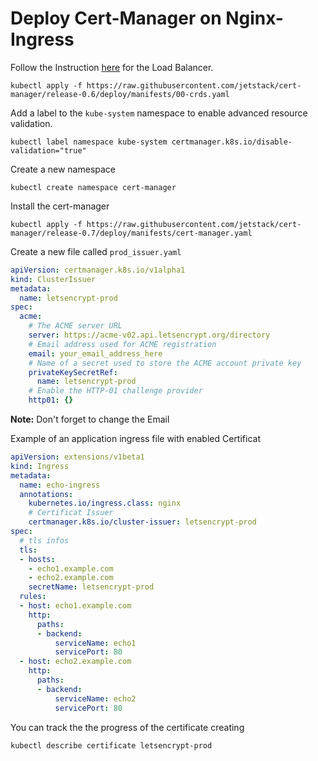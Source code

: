 # Deploy Cert-Manager on Nginx-Ingress

Follow the Instruction [here](link) for the Load Balancer.


```
kubectl apply -f https://raw.githubusercontent.com/jetstack/cert-manager/release-0.6/deploy/manifests/00-crds.yaml
```
Add a label to the `kube-system` namespace to enable advanced resource validation.
```
kubectl label namespace kube-system certmanager.k8s.io/disable-validation="true"
```
Create a new namespace
```
kubectl create namespace cert-manager
```
Install the cert-manager
```
kubectl apply -f https://raw.githubusercontent.com/jetstack/cert-manager/release-0.7/deploy/manifests/cert-manager.yaml
```
Create a new file called `prod_issuer.yaml`
```yaml
apiVersion: certmanager.k8s.io/v1alpha1
kind: ClusterIssuer
metadata:
  name: letsencrypt-prod
spec:
  acme:
    # The ACME server URL
    server: https://acme-v02.api.letsencrypt.org/directory
    # Email address used for ACME registration
    email: your_email_address_here
    # Name of a secret used to store the ACME account private key
    privateKeySecretRef:
      name: letsencrypt-prod
    # Enable the HTTP-01 challenge provider
    http01: {}
```
**Note:** Don't forget to change the Email  

Example of an application ingress file with enabled Certificat
```yaml
apiVersion: extensions/v1beta1
kind: Ingress
metadata:
  name: echo-ingress
  annotations:  
    kubernetes.io/ingress.class: nginx
    # Certificat Issuer
    certmanager.k8s.io/cluster-issuer: letsencrypt-prod
spec:
  # tls infos
  tls:
  - hosts:
    - echo1.example.com
    - echo2.example.com
    secretName: letsencrypt-prod
  rules:
  - host: echo1.example.com
    http:
      paths:
      - backend:
          serviceName: echo1
          servicePort: 80
  - host: echo2.example.com
    http:
      paths:
      - backend:
          serviceName: echo2
          servicePort: 80
```
You can track the the progress of the certificate creating
```
kubectl describe certificate letsencrypt-prod
```
